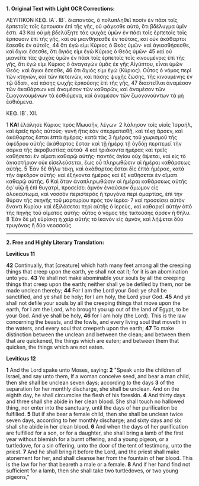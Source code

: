 **1. Original Text with Light OCR Corrections:**

ΛΕΥΙΤΙΚΟΝ ΚΕΦ. ΙΑ´. ΙΒ´.
διαπαντὸς, ὃ πολυπληθεῖ ποσὶν ἐν πᾶσι τοῖς ἑρπετοῖς τοῖς ἑρπουσιν ἐπὶ τῆς γῆς, οὐ φάγεσθε αὐτὸ, ὅτι βδέλυγμα ὑμῖν ἐστι.
43 Καὶ οὐ μὴ βδελύξητε τὰς ψυχὰς ὑμῶν ἐν πᾶσι τοῖς ἑρπετοῖς τοῖς ἑρπουσιν ἐπὶ τῆς γῆς, καὶ οὐ μιανθήσεσθε ἐν τούτοις, καὶ οὐκ ἀκάθαρτοι ἔσεσθε ἐν αὐτοῖς,
44 ὅτι ἐγώ εἰμι Κύριος ὁ Θεὸς ὑμῶν· καὶ ἁγιασθήσεσθε, καὶ ἅγιοι ἔσεσθε, ὅτι ἅγιός εἰμι ἐγὼ Κύριος ὁ Θεὸς ὑμῶν·
45 καὶ οὐ μιανεῖτε τὰς ψυχὰς ὑμῶν ἐν πᾶσι τοῖς ἑρπετοῖς τοῖς κινουμένοις ἐπὶ τῆς γῆς, ὅτι ἐγώ εἰμι Κύριος ὁ ἀναγαγὼν ὑμᾶς ἐκ γῆς Αἰγύπτου, εἶναι ὑμῶν Θεός· καὶ ἅγιοι ἔσεσθε,
46 ὅτι ἅγιός εἰμι ἐγὼ (Κύριος). Οὗτος ὁ νόμος περὶ τῶν κτηνῶν, καὶ τῶν πετεινῶν, καὶ πάσης ψυχῆς ζώσης, τῆς κινουμένης ἐν τῷ ὕδατι, καὶ πάσης ψυχῆς ἑρπούσης ἐπὶ τῆς γῆς,
47 διαστεῖλαι ἀναμέσον τῶν ἀκαθάρτων καὶ ἀναμέσον τῶν καθαρῶν, καὶ ἀναμέσον τῶν ζωογονουμένων τὰ ἐσθιόμενα, καὶ ἀναμέσον τῶν ζωογονούντων τὰ μὴ ἐσθιόμενα.

ΚΕΦ. ΙΒ´. ΧΙΙ.

1 **ΚΑΙ** ἐλάλησε Κύριος πρὸς Μωυσῆν, λέγων·
2 λάλησον τοῖς υἱοῖς Ἰσραήλ, καὶ ἐρεῖς πρὸς αὐτοὺς· γυνὴ ἥτις ἐὰν σπερματισθῇ, καὶ τέκῃ ἄρσεν, καὶ ἀκάθαρτος ἔσται ἑπτὰ ἡμέρας· κατὰ τὰς
3 ἡμέρας τοῦ χωρισμοῦ τῆς ἀφέδρου αὐτῆς ἀκάθαρτος ἔσται· καὶ τῇ ἡμέρᾳ τῇ ὀγδόῃ περιτεμεῖ τὴν σάρκα τῆς ἀκροβυστίας αὐτοῦ·
4 καὶ τριάκοντα ἡμέρας καὶ τρεῖς καθήσεται ἐν αἵματι καθαρῷ αὐτῆς· παντὸς ἁγίου οὐχ ἅψεται, καὶ εἰς τὸ ἁγιαστήριον οὐκ εἰσελεύσεται, ἕως οὗ πληρωθῶσιν αἱ ἡμέραι καθάρσεως αὐτῆς.
5 Ἐὰν δὲ θῆλυ τέκῃ, καὶ ἀκάθαρτος ἔσται δὶς ἑπτὰ ἡμέρας, κατὰ τὴν ἀφεδρον αὐτῆς· καὶ ἑξήκοντα ἡμέρας καὶ ἓξ καθήσεται ἐν αἵματι καθαρῷ αὐτῆς.
6 Καὶ ὅταν ἀναπληρωθῶσιν αἱ ἡμέραι καθάρσεως αὐτῆς ἐφ᾿ υἱῷ ἢ ἐπὶ θυγατρί, προσείσει ἀμνὸν ἐνιαύσιον ἄμωμον εἰς ὁλοκαύτωμα, καὶ νοσσὸν περιστερᾶς ἢ τρυγόνα περὶ ἁμαρτίας, ἐπὶ τὴν θύραν τῆς σκηνῆς τοῦ μαρτυρίου πρὸς τὸν ἱερέα·
7 καὶ προσείσει αὐτὸν ἔναντι Κυρίου· καὶ ἐξιλάσεται περὶ αὐτῆς ὁ ἱερεὺς, καὶ καθαριεῖ αὐτὴν ἀπὸ τῆς πηγῆς τοῦ αἵματος αὐτῆς· οὗτος ὁ νόμος τῆς τικτούσης ἄρσεν ἢ θῆλυ.
8 Ἐὰν δὲ μὴ εὑρίσκῃ ἡ χεὶρ αὐτῆς τὸ ἱκανὸν εἰς ἀμνὸν, καὶ λήψεται δύο τρυγόνας ἢ δύο νεοσσούς.

---

**2. Free and Highly Literary Translation:**

**Leviticus 11**

**42** Continually, that [creature] which hath many feet among all the creeping things that creep upon the earth, ye shall not eat it; for it is an abomination unto you.
**43** Ye shall not make abominable your souls by all the creeping things that creep upon the earth; neither shall ye be defiled by them, nor be made unclean thereby;
**44** For I am the Lord your God: ye shall be sanctified, and ye shall be holy; for I am holy, the Lord your God.
**45** And ye shall not defile your souls by all the creeping things that move upon the earth, for I am the Lord, who brought you up out of the land of Egypt, to be your God. And ye shall be holy,
**46** for I am holy (the Lord). This is the law concerning the beasts, and the fowls, and every living soul that moveth in the waters, and every soul that creepeth upon the earth;
**47** To make distinction between the unclean and between the clean; and between them that are quickened, the things which are eaten; and between them that quicken, the things which are not eaten.

**Leviticus 12**

**1** And the Lord spake unto Moses, saying:
**2** "Speak unto the children of Israel, and say unto them, If a woman conceive seed, and bear a man child, then she shall be unclean seven days; according to the days
**3** of the separation for her monthly discharge, she shall be unclean. And on the eighth day, he shall circumcise the flesh of his foreskin.
**4** And thirty days and three shall she abide in her clean blood. She shall touch no hallowed thing, nor enter into the sanctuary, until the days of her purification be fulfilled.
**5** But if she bear a female child, then she shall be unclean twice seven days, according to her monthly discharge; and sixty days and six shall she abide in her clean blood.
**6** And when the days of her purification are fulfilled for a son, or for a daughter, she shall bring a lamb of the first year without blemish for a burnt offering, and a young pigeon, or a turtledove, for a sin offering, unto the door of the tent of testimony, unto the priest.
**7** And he shall bring it before the Lord, and the priest shall make atonement for her, and shall cleanse her from the fountain of her blood. This is the law for her that beareth a male or a female.
**8** And if her hand find not sufficient for a lamb, then she shall take two turtledoves, or two young pigeons,"